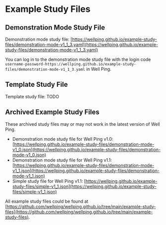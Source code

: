 # Example Study Files

## Demonstration Mode Study File

Demonstration mode study file: [https://wellping.github.io/example-study-files/demonstration-mode-v1_1_3.yaml](https://wellping.github.io/example-study-files/demonstration-mode-v1_1_3.yaml)

You can log in to the demonstration mode study file with the login code `username-password-https://wellping.github.io/example-study-files/demonstration-mode-v1_1_3.yaml` in Well Ping.

## Template Study File

Template study file: TODO

## Archived Example Study Files

These archived study files may or may not work in the latest version of Well Ping.

- Demonstration mode study file for Well Ping v1.0: [https://wellping.github.io/example-study-files/demonstration-mode-v1_0.json](https://wellping.github.io/example-study-files/demonstration-mode-v1_0.json)
- Demonstration mode study file for Well Ping v1.1: [https://wellping.github.io/example-study-files/demonstration-mode-v1_1.json](https://wellping.github.io/example-study-files/demonstration-mode-v1_1.json)
- Simple study file for Well Ping v1.1: [https://wellping.github.io/example-study-files/simple-v1_1.json](https://wellping.github.io/example-study-files/simple-v1_1.json)

All example study files could be found at [https://github.com/wellping/wellping.github.io/tree/main/example-study-files](https://github.com/wellping/wellping.github.io/tree/main/example-study-files).
